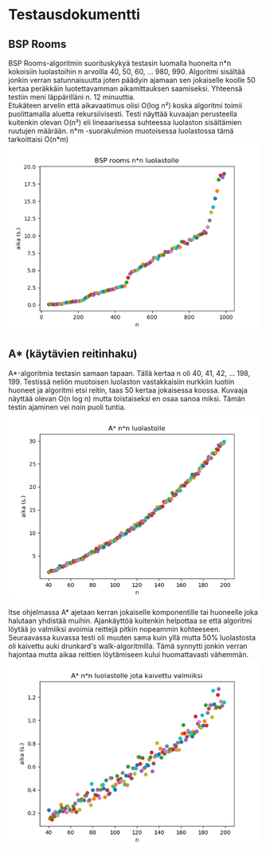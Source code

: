 # Testausdokumentti

## BSP Rooms
BSP Rooms-algoritmin suorituskykyä testasin luomalla huoneita n\*n kokoisiin luolastoihin n arvoilla 40, 50, 60, ... 980, 990. Algoritmi sisältää jonkin verran satunnaisuutta joten päädyin ajamaan sen jokaiselle koolle 50 kertaa peräkkäin luotettavamman aikamittauksen saamiseksi. Yhteensä testiin meni läppärilläni n. 12 minuuttia.  
Etukäteen arvelin että aikavaatimus olisi O(log n²) koska algoritmi toimii puolittamalla aluetta rekursiivisesti. Testi näyttää kuvaajan perusteella kuitenkin olevan O(n²) eli lineaarisessa suhteessa luolaston sisältämien ruutujen määrään. n\*m -suorakulmion muotoisessa luolastossa tämä tarkoittaisi O(n\*m)  
![](kuvat/BSP_test_50_square_dungeons.png)


## A* (käytävien reitinhaku)
A\*-algoritmia testasin samaan tapaan. Tällä kertaa n oli 40, 41, 42, ... 198, 199. Testissä neliön muotoisen luolaston vastakkaisiin nurkkiin luotiin huoneet ja algoritmi etsi reitin, taas 50 kertaa jokaisessa koossa. Kuvaaja näyttää olevan O(n log n) mutta toistaiseksi en osaa sanoa miksi. Tämän testin ajaminen vei noin puoli tuntia.  
![](kuvat/A_star_test_50_square_dungeons.png)  


Itse ohjelmassa A\* ajetaan kerran jokaiselle komponentille tai huoneelle joka halutaan yhdistää muihin. Ajankäyttöä kuitenkin helpottaa se että algoritmi löytää jo valmiiksi avoimia reittejä pitkin nopeammin kohteeseen. Seuraavassa kuvassa testi oli muuten sama kuin yllä mutta 50% luolastosta oli kaivettu auki drunkard's walk-algoritmilla. Tämä synnytti jonkin verran hajontaa mutta aikaa reittien löytämiseen kului huomattavasti vähemmän.
![](kuvat/A_star_test_50_square_dungeons_2.png)  
